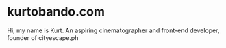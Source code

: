 # kurtobando.com
Hi, my name is Kurt. An aspiring cinematographer and front-end developer, founder of cityescape.ph
